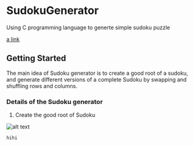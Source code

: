 # SudokuGenerator

Using C programming language to generte simple sudoku puzzle 

[a link](https://github.com/wing9413/CProgramming-SudokuGenerator/blob/master/MyProject/generator.c)

## Getting Started

The main idea of Sudoku generator is to create a good root of a sudoku, and generate different versions of a complete Sudoku by swapping and shuffling rows and columns.

### Details of the Sudoku generator

1. Create the good root of Sudoku

![alt text](https://github.com/wing9413/CProgramming-SudokuGenerator/blob/master/Others/rootOfSudoku.jpg)

```
hihi
